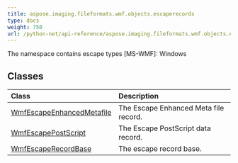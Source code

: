 ```yaml
---
title: aspose.imaging.fileformats.wmf.objects.escaperecords
type: docs
weight: 750
url: /python-net/api-reference/aspose.imaging.fileformats.wmf.objects.escaperecords/
---
```



The namespace contains escape types [MS-WMF]: Windows

## **Classes**
|**Class**|**Description**|
| :- | :- |
|[WmfEscapeEnhancedMetafile](/imaging/python-net/api-reference/aspose.imaging.fileformats.wmf.objects.escaperecords/wmfescapeenhancedmetafile/)|The Escape Enhanced Meta file record.|
|[WmfEscapePostScript](/imaging/python-net/api-reference/aspose.imaging.fileformats.wmf.objects.escaperecords/wmfescapepostscript/)|The Escape PostScript data record.|
|[WmfEscapeRecordBase](/imaging/python-net/api-reference/aspose.imaging.fileformats.wmf.objects.escaperecords/wmfescaperecordbase/)|The escape record base.|
